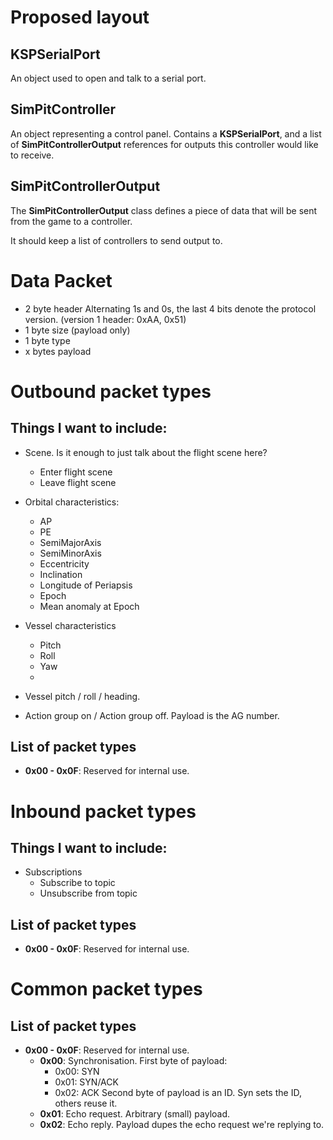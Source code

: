 # Proposed layout

## KSPSerialPort

An object used to open and talk to a serial port.

## SimPitController

An object representing a control panel. Contains a **KSPSerialPort**,
and a list of **SimPitControllerOutput** references for outputs this
controller would like to receive.

## SimPitControllerOutput

The **SimPitControllerOutput** class defines a piece of data that will be sent
from the game to a controller.

It should keep a list of controllers to send output to.



# Data Packet

* 2 byte header
  Alternating 1s and 0s, the last 4 bits denote the protocol version.
  (version 1 header: 0xAA, 0x51)
* 1 byte size (payload only)
* 1 byte type
* x bytes payload

# Outbound packet types

## Things I want to include:

* Scene. Is it enough to just talk about the flight scene here?
  * Enter flight scene
  * Leave flight scene
* Orbital characteristics:
  * AP
  * PE
  * SemiMajorAxis
  * SemiMinorAxis
  * Eccentricity
  * Inclination
  * Longitude of Periapsis
  * Epoch
  * Mean anomaly at Epoch

* Vessel characteristics
  * Pitch
  * Roll
  * Yaw
  * 
* Vessel pitch / roll / heading.
* Action group on / Action group off. Payload is the AG number.


## List of packet types
* **0x00 - 0x0F**: Reserved for internal use.

# Inbound packet types

## Things I want to include:

* Subscriptions
  * Subscribe to topic
  * Unsubscribe from topic
  
## List of packet types
* **0x00 - 0x0F**: Reserved for internal use.
    
# Common packet types

## List of packet types

* **0x00 - 0x0F**: Reserved for internal use.
  * **0x00**: Synchronisation. First byte of payload:
    * 0x00: SYN
    * 0x01: SYN/ACK
    * 0x02: ACK
    Second byte of payload is an ID. Syn sets the ID, others reuse it.
  * **0x01**: Echo request. Arbitrary (small) payload.
  * **0x02**: Echo reply. Payload dupes the echo request we're replying to.
